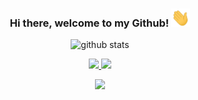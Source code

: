 
<div align="center">
  
  ### Hi there, welcome to my Github! <img src="https://github.com/ABSphreak/ABSphreak/blob/master/gifs/Hi.gif" width="30px">
   
  ![github stats](https://github-readme-stats.vercel.app/api?username=npankov&show_icons=true)
  
</div>  

<div align="center">
  
  <a href="https://npankov.github.io/">
    <img src="https://img.shields.io/badge/web-cv-red">
   </a>
  
   <a href="https://www.linkedin.com/in/pankof/">
    <img src="https://img.shields.io/badge/linkedin-pankof-blue">
   </a>
  
   ![](https://visitor-badge.glitch.me/badge?page_id=npankov.npankov)
   
</div>


